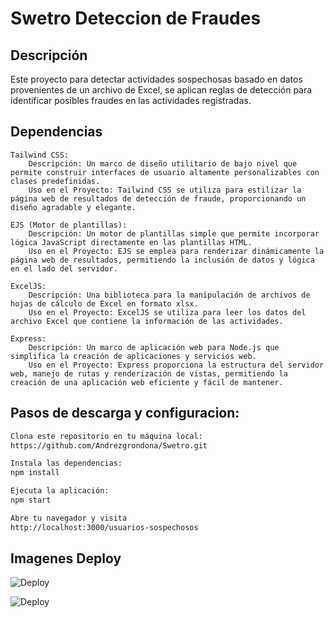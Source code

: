 

# Swetro Deteccion de Fraudes

## Descripción

Este proyecto  para detectar actividades sospechosas basado en datos provenientes de un archivo de Excel, se aplican reglas de detección para identificar posibles fraudes en las actividades registradas.

## Dependencias
    Tailwind CSS:
        Descripción: Un marco de diseño utilitario de bajo nivel que permite construir interfaces de usuario altamente personalizables con clases predefinidas.
        Uso en el Proyecto: Tailwind CSS se utiliza para estilizar la página web de resultados de detección de fraude, proporcionando un diseño agradable y elegante.

    EJS (Motor de plantillas):
        Descripción: Un motor de plantillas simple que permite incorporar lógica JavaScript directamente en las plantillas HTML.
        Uso en el Proyecto: EJS se emplea para renderizar dinámicamente la página web de resultados, permitiendo la inclusión de datos y lógica en el lado del servidor.

    ExcelJS:
        Descripción: Una biblioteca para la manipulación de archivos de hojas de cálculo de Excel en formato xlsx.
        Uso en el Proyecto: ExcelJS se utiliza para leer los datos del archivo Excel que contiene la información de las actividades.

    Express:
        Descripción: Un marco de aplicación web para Node.js que simplifica la creación de aplicaciones y servicios web.
        Uso en el Proyecto: Express proporciona la estructura del servidor web, manejo de rutas y renderización de vistas, permitiendo la creación de una aplicación web eficiente y fácil de mantener.



## Pasos de descarga y configuracion:

```bash
Clona este repositorio en tu máquina local:
https://github.com/Andrezgrondona/Swetro.git

Instala las dependencias:
npm install

Ejecuta la aplicación:
npm start

Abre tu navegador y visita
http://localhost:3000/usuarios-sospechosos
```






## Imagenes Deploy

![Deploy](https://i.ibb.co/TB4K2xh/Captura-de-pantalla-2023-11-27-091406.png)


![Deploy](https://i.ibb.co/ZMXVGsr/Captura-de-pantalla-2023-11-27-091347.png)







